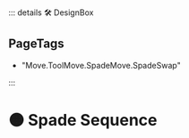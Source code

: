 ::: details 🛠 DesignBox

<h2>PageTags</h2>

- "Move.ToolMove.SpadeMove.SpadeSwap"

:::

# 🟠 <move>Spade Sequence</move>
